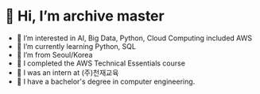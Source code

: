 # 👋 Hi, I’m archive master
- 👀 I’m interested in AI, Big Data, Python, Cloud Computing included AWS
- 🌱 I’m currently learning Python, SQL
- 🎪 I’m from Seoul/Korea
- 📙 I completed the AWS Technical Essentials course
- 📠 I was an intern at (주)천재교육
- 📌 I have a bachelor's degree in computer engineering.


<!---
archive-dev-korean/archive-dev-korean is a ✨ special ✨ repository because its `README.md` (this file) appears on your GitHub profile.
You can click the Preview link to take a look at your changes.
--->
